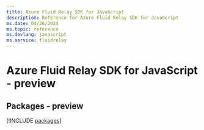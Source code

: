 ```yaml
---
title: Azure Fluid Relay SDK for JavaScript
description: Reference for Azure Fluid Relay SDK for JavaScript
ms.date: 04/26/2024
ms.topic: reference
ms.devlang: javascript
ms.service: fluidrelay
---
```

# Azure Fluid Relay SDK for JavaScript - preview
## Packages - preview
[!INCLUDE [packages](fluid-relay-index.md)]